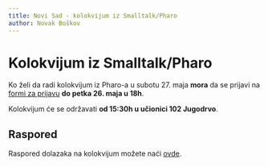 ```yaml
---
title: Novi Sad - kolokvijum iz Smalltalk/Pharo
author: Novak Boškov
---
```


# Kolokvijum iz Smalltalk/Pharo

Ko želi da radi kolokvijum iz Pharo-a u subotu 27. maja **mora** da se
prijavi
na
[formi za prijavu](https://docs.google.com/forms/d/e/1FAIpQLSdlWJf0ZjUtOhGO91rC6z5UC5oSD0VakPMlchlb3hOdfnl85A/viewform) **do
petka 26. maja u 18h**.

Kolokvijum će se održavati **od 15:30h u učionici 102 Jugodrvo**.

## Raspored

Raspored dolazaka na kolokvijum možete
naći [ovde](../resources/raspored_kol_3.pdf).
